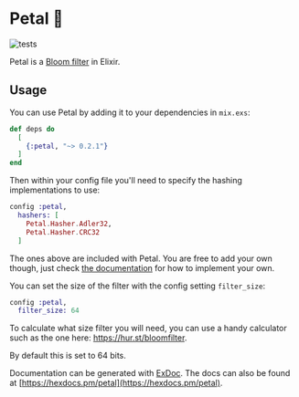 # Petal 🌺

![tests](https://github.com/jamesduncombe/petal/workflows/tests/badge.svg)

Petal is a [Bloom filter](https://en.wikipedia.org/wiki/Bloom_filter) in Elixir.

## Usage

You can use Petal by adding it to your dependencies in `mix.exs`:

```elixir
def deps do
  [
    {:petal, "~> 0.2.1"}
  ]
end
```

Then within your config file you'll need to specify the hashing implementations to use:

```elixir
config :petal,
  hashers: [
    Petal.Hasher.Adler32,
    Petal.Hasher.CRC32
  ]
```

The ones above are included with Petal. You are free to add your own though, just check [the
 documentation](https://hexdocs.pm/petal/Petal.Hasher.html) for how to implement your own.

You can set the size of the filter with the config setting `filter_size`:

```elixir
config :petal,
  filter_size: 64
```

To calculate what size filter you will need, you can use a handy calculator such as the one here: https://hur.st/bloomfilter.

By default this is set to 64 bits.

Documentation can be generated with [ExDoc](https://github.com/elixir-lang/ex_doc). The docs can also be found at [https://hexdocs.pm/petal](https://hexdocs.pm/petal).

